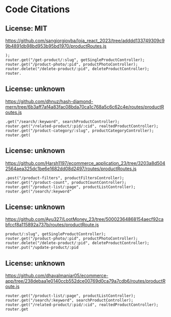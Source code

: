 # Code Citations

## License: MIT
https://github.com/sangiorgiovba/loja_react_2023/tree/adddd133749309c99b4891db98bd953b95bd1970/productRoutes.js

```
);
router.get("/get-product/:slug", getSingleProductController);
router.get("/product-photo/:pid", productPhotoController);
router.delete("/delete-product/:pid", deleteProductController);
router.
```


## License: unknown
https://github.com/dhnuz/hash-diamond-mern/tree/6b3aff7af4a83fac08bda70ca1c768a5c6c62c4e/routes/productRoutes.js

```
.get("/search/:keyword", searchProductController);
router.get("/related-product/:pid/:cid", realtedProductController);
router.get("/product-category/:slug", productCategoryController);
router.get(
```


## License: unknown
https://github.com/Harsh1197/ecommerce_application_23/tree/3203a8d5042564aea325dc1be6e1682dd08d2497/routes/productRoutes.js

```
.post("/product-filters", productFiltersController);
router.get("/product-count", productCountController);
router.get("/product-list/:page", productListController);
router.get("/search/:keyword"
```


## License: unknown
https://github.com/Ayu327/LootMoney_23/tree/50002364868154aecf92cabfccf8a115892a737b/routes/productRoute.js

```
product/:slug", getSingleProductController);
router.get("/product-photo/:pid", productPhotoController);
router.delete("/delete-product/:pid", deleteProductController);
router.put("/update-product/:pid
```


## License: unknown
https://github.com/dhavalmaniar05/ecommerce-app/tree/238debaa1e0140ccb552dce00769d0ca79a7cdb6/routes/productRoute.js

```
router.get("/product-list/:page", productListController);
router.get("/search/:keyword", searchProductController);
router.get("/related-product/:pid/:cid", realtedProductController);
router.get
```

